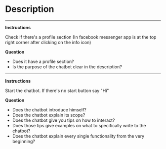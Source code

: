 # Description

----

**Instructions**

Check if there's a profile section (In facebook messenger app is at the top right corner after clicking on the info icon)

**Question**

* Does it have a profile section?
* Is the purpose of the chatbot clear in the description?

-----

**Instructions**

Start the chatbot. If there's no start button say "Hi"

**Question**

* Does the chatbot introduce himself?
* Does the chatbot explain its scope?
* Does the chatbot give you tips on how to interact?
* Does those tips give examples on what to specifically write to the chatbot?
* Does the chatbot explain every single functionality from the very beginning?